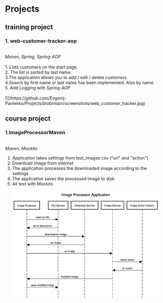 # Projects

<h2>training project</h2>
<h3>1. web-customer-tracker-aop</h3>
<br>
<i>Maven, Spring, Spring-AOP</i><br><br>
1. Lists customers on the start page.
<br>
2. The list is sorted by last name.
<br>
3.The application allows you to add / edit / delete customers.
<br>
4.Search by first name or last name has been implemented. Also by name.
<br>
5. Add Logging with Spring-AOP<br><br>
![](https://github.com/Evgenij-Pavlenko/Projects/blob/main/screenshots/web_customer_tracker.jpg)


<h2>course project</h2>
<h3><b>1.</b>ImageProcessorMaven</h3>
<br>
<i>Maven, Mockito</i>
<br>

1. Application takes settings from test_images.csv ("url" and "action")<br>
2. Download image from internet<br>
3. The application processes the downloaded image according to the settings<br>
4. The application saves the processed image to disk<br>
5. All test with Mockito<br><br>
![](https://github.com/Evgenij-Pavlenko/Projects/blob/main/screenshots/ImageProcessorApplication.png)

